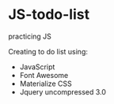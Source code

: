 # JS-todo-list
practicing JS 

Creating to do list using:

  - JavaScript
  - Font Awesome
  - Materialize CSS
  - Jquery uncompressed 3.0
